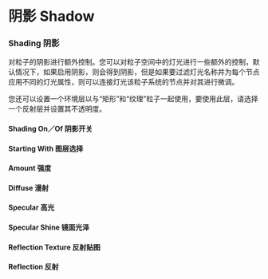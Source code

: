 # 阴影 Shadow

### Shading 阴影

对粒子的阴影进行额外控制。您可以对粒子空间中的灯光进行一些额外的控制，默认情况下，如果启用阴影，则会得到阴影，但是如果要过滤灯光名称并为每个节点应用不同的灯光属性，则可以连接灯光该粒子系统的节点并对其进行微调。

您还可以设置一个环境层以与“矩形”和“纹理”粒子一起使用，要使用此层，请选择一个反射层并设置其不透明度。

#### Shading On／Of 阴影开关

#### Starting With 图层选择

#### Amount 强度

#### Diffuse 漫射

#### Specular 高光

#### Specular Shine 镜面光泽

#### Reflection Texture 反射贴图

#### Reflection 反射
